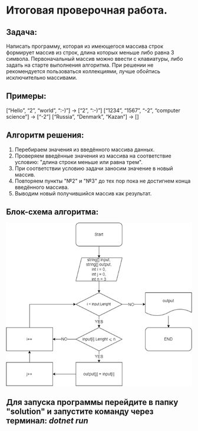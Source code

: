 # Итоговая проверочная работа.

## Задача:
Написать программу, которая из имеющегося массива строк формирует массив из строк, длина которых меньше либо равна 3 символа. Первоначальный массив можно ввести с клавиатуры, либо задать на старте выполнения алгоритма. При решении не рекомендуется пользоваться коллекциями, лучше обойтись исключительно массивами.

## Примеры:
[“Hello”, “2”, “world”, “:-)”] → [“2”, “:-)”]
[“1234”, “1567”, “-2”, “computer science”] → [“-2”]
[“Russia”, “Denmark”, “Kazan”] → []

## Алгоритм решения:
1. Перебираем значения из введённого массива данных.
2. Проверяем введённые значения из массива на соответствие условию: "длина строки меньше или равна трем".
3. При соответствии условию задачи заносим значение в новый массив.
4. Повторяем пункты "№2" и "№3" до тех пор пока не достигнем конца введённого массива.
5. Выводим новый получившийся массив как результат.

## Блок-схема алгоритма:
![Блок-схема](/block_diagram/final_project.png)

## Для запуска программы перейдите в папку "solution" и запустите команду через терминал: **_dotnet run_** 
